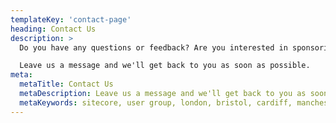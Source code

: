 ```yaml
---
templateKey: 'contact-page'
heading: Contact Us
description: > 
  Do you have any questions or feedback? Are you interested in sponsoring or hosting an event? Do you have a great idea for a presentation?

  Leave us a message and we'll get back to you as soon as possible.
meta:
  metaTitle: Contact Us
  metaDescription: Leave us a message and we'll get back to you as soon as possible.
  metaKeywords: sitecore, user group, london, bristol, cardiff, manchester, leeds, uk, united kingdom, england, wales
---
```

